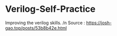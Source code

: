 # Verilog-Self-Practice
Improving the verilog skills. /n
Source : https://josh-gao.top/posts/53b8b42e.html
